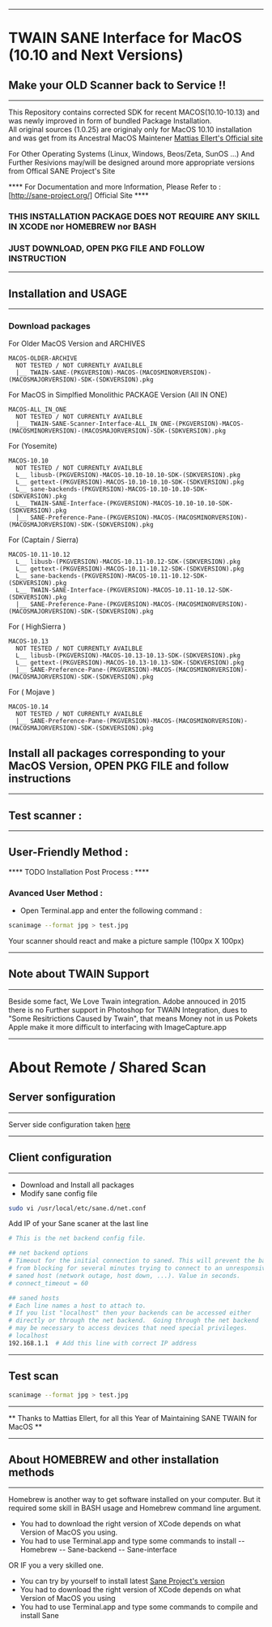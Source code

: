 * **************** *
# TWAIN SANE Interface for MacOS (10.10 and Next Versions) #
## Make your OLD Scanner back to Service !! ##
* **************** *
This Repository contains corrected SDK for recent MACOS(10.10-10.13) and was newly improved in form of bundled Package Installation.  
All original sources (1.0.25) are originaly only for MacOS 10.10 installation and was get from its Ancestral MacOS Maintener [ Mattias Ellert's Official site ] 

For Other Operating Systems (Linux, Windows, Beos/Zeta, SunOS ...) 
And Further Resivions may/will be designed around more appropriate versions from Offical SANE Project's Site

**** For Documentation and more Information, Please Refer to : [http://sane-project.org/] Official Site ****


### THIS INSTALLATION PACKAGE DOES NOT REQUIRE ANY SKILL IN XCODE nor HOMEBREW nor BASH ###
### JUST DOWNLOAD, OPEN PKG FILE AND FOLLOW INSTRUCTION ###

* **************** *
## Installation and USAGE ##
* **************** *
### Download packages ###
 
  For Older MacOS Version and ARCHIVES
  
    MACOS-OLDER-ARCHIVE
      NOT TESTED / NOT CURRENTLY AVAILBLE
      |__ TWAIN-SANE-(PKGVERSION)-MACOS-(MACOSMINORVERSION)-(MACOSMAJORVERSION)-SDK-(SDKVERSION).pkg
    
  For MacOS in Simplfied Monolithic PACKAGE Version (All IN ONE) 
  
    MACOS-ALL_IN_ONE
      NOT TESTED / NOT CURRENTLY AVAILBLE
      |__ TWAIN-SANE-Scanner-Interface-ALL_IN_ONE-(PKGVERSION)-MACOS-(MACOSMINORVERSION)-(MACOSMAJORVERSION)-SDK-(SDKVERSION).pkg
  
  For (Yosemite)
  
    MACOS-10.10
      NOT TESTED / NOT CURRENTLY AVAILBLE
      L__ libusb-(PKGVERSION)-MACOS-10.10-10.10-SDK-(SDKVERSION).pkg
      L__ gettext-(PKGVERSION)-MACOS-10.10-10.10-SDK-(SDKVERSION).pkg
      L__ sane-backends-(PKGVERSION)-MACOS-10.10-10.10-SDK-(SDKVERSION).pkg 
      L__ TWAIN-SANE-Interface-(PKGVERSION)-MACOS-10.10-10.10-SDK-(SDKVERSION).pkg
      |__ SANE-Preference-Pane-(PKGVERSION)-MACOS-(MACOSMINORVERSION)-(MACOSMAJORVERSION)-SDK-(SDKVERSION).pkg
  
  For (Captain / Sierra)
      
    MACOS-10.11-10.12
      L__ libusb-(PKGVERSION)-MACOS-10.11-10.12-SDK-(SDKVERSION).pkg
      L__ gettext-(PKGVERSION)-MACOS-10.11-10.12-SDK-(SDKVERSION).pkg
      L__ sane-backends-(PKGVERSION)-MACOS-10.11-10.12-SDK-(SDKVERSION).pkg
      L__ TWAIN-SANE-Interface-(PKGVERSION)-MACOS-10.11-10.12-SDK-(SDKVERSION).pkg
      |__ SANE-Preference-Pane-(PKGVERSION)-MACOS-(MACOSMINORVERSION)-(MACOSMAJORVERSION)-SDK-(SDKVERSION).pkg
  
  For ( HighSierra )

    MACOS-10.13
      NOT TESTED / NOT CURRENTLY AVAILBLE
      L__ libusb-(PKGVERSION)-MACOS-10.13-10.13-SDK-(SDKVERSION).pkg
      L__ gettext-(PKGVERSION)-MACOS-10.13-10.13-SDK-(SDKVERSION).pkg
      |__ SANE-Preference-Pane-(PKGVERSION)-MACOS-(MACOSMINORVERSION)-(MACOSMAJORVERSION)-SDK-(SDKVERSION).pkg
  
  For ( Mojave )
  
    MACOS-10.14 
      NOT TESTED / NOT CURRENTLY AVAILBLE
      |__ SANE-Preference-Pane-(PKGVERSION)-MACOS-(MACOSMINORVERSION)-(MACOSMAJORVERSION)-SDK-(SDKVERSION).pkg
  
  
## Install all packages corresponding to your MacOS Version, OPEN PKG FILE and follow instructions ##


* **************** 
## Test scanner : ##
* **************** 

## User-Friendly Method : ## 

**** TODO Installation Post Process :  ****

### Avanced User Method : ###
- Open Terminal.app 
and enter the following command :
```sh
scanimage --format jpg > test.jpg
```
Your scanner should react and make a picture sample (100px X 100px)

* **************** 
## Note about TWAIN Support ##
* **************** 
Beside some fact, We Love Twain integration.
Adobe annouced in 2015 there is no Further support in Photoshop for TWAIN Integration, dues to "Some Resitrictions Caused by Twain", that means Money not in us Pokets 
Apple make it more difficult to interfacing with ImageCapture.app


* **************** 
# About Remote / Shared Scan #
## Server sonfiguration ##
* **************** 

Server side configuration taken [here](https://forum.keenetic.net/topic/240-sane-%D0%B8%D1%81%D0%BF%D0%BE%D0%BB%D1%8C%D0%B7%D0%BE%D0%B2%D0%B0%D0%BD%D0%B8%D0%B5-usb-%D0%BC%D1%84%D1%83-%D0%B8%D0%BB%D0%B8-%D1%81%D0%BA%D0%B0%D0%BD%D0%B5%D1%80%D0%B0/?do=findComment&comment=3599)

* **************** 
## Client configuration ##
* **************** 

- Download and Install all packages
- Modify sane config file

```sh
sudo vi /usr/local/etc/sane.d/net.conf
```

Add IP of your Sane scaner at the last line

```sh
# This is the net backend config file.

## net backend options
# Timeout for the initial connection to saned. This will prevent the backend
# from blocking for several minutes trying to connect to an unresponsive
# saned host (network outage, host down, ...). Value in seconds.
# connect_timeout = 60

## saned hosts
# Each line names a host to attach to.
# If you list "localhost" then your backends can be accessed either
# directly or through the net backend.  Going through the net backend
# may be necessary to access devices that need special privileges.
# localhost
192.168.1.1  # Add this line with correct IP address
```
* ******************
## Test scan

```sh
scanimage --format jpg > test.jpg
```
* ******************
** Thanks to Mattias Ellert, for all this Year of Maintaining SANE TWAIN for MacOS **

[ Mattias Ellert's Official site ]:http://www.ellert.se/twain-sane/

* ******************
## About HOMEBREW and other installation methods ##
* ******************
Homebrew is another way to get software installed on your computer. 
But it required some skill in BASH usage and Homebrew command line argument.

- You had to download the right version of XCode depends on what Version of MacOS you using. 
- You had to use Terminal.app and type some commands to install
    -- Homebrew
    -- Sane-backend
    -- Sane-interface

OR IF you a very skilled one.

- You can try by yourself to install latest [Sane Project's version](http://sane-project.org/) 
- You had to download the right version of XCode depends on what Version of MacOS you using 
- You had to use Terminal.app and type some commands to compile and install Sane
